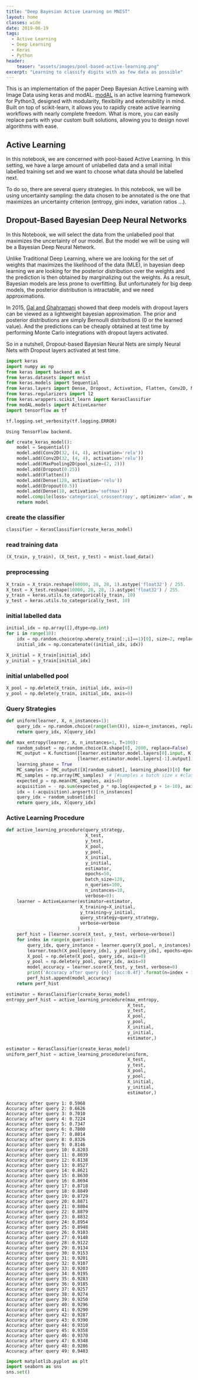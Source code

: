 ```yaml
---
title: "Deep Bayesian Active Learning on MNIST"
layout: home
classes: wide
date: 2019-06-19
tags:
  - Active Learning
  - Deep Learning
  - Keras
  - Python
header:
    teaser: "assets/images/pool-based-active-learning.png"
excerpt: "Learning to classify digits with as few data as possible"
---
```


This is an implementation of the paper Deep Bayesian Active Learning with Image Data using keras and modAL. [modAL](https://modal-python.readthedocs.io/en/latest/) is an active learning framework for Python3, designed with modularity, flexibility and extensibility in mind. Built on top of scikit-learn, it allows you to rapidly create active learning workflows with nearly complete freedom. What is more, you can easily replace parts with your custom built solutions, allowing you to design novel algorithms with ease.

## Active Learning

In this notebook, we are concerned with pool-based Active Learning. In this setting, we have a large amount of unlabelled data and a small initial labelled training set and we want to choose what data should be labelled next.

To do so, there are several query strategies. In this notebook, we will be using uncertainty sampling: the data chosen to be annotated is the one that maximizes an uncertainty criterion (entropy, gini index, variation ratios ...).

## Dropout-Based Bayesian Deep Neural Networks

In this Notebook, we will select the data from the unlabelled pool that maximizes the uncertainty of our model. But the model we will be using will be a Bayesian Deep Neural Network.

Unlike Traditional Deep Learning, where we are looking for the set of weights that maximizes the likelihood of the data (MLE), in bayesian deep learning we are looking for the posterior distribution over the weights and the prediction is then obtained by marginalizing out the weights. As a result, Bayesian models are less prone to overfitting. But unfortunately for big deep models, the posterior distribution is intractable, and we need approximations.

In 2015, [Gal and Ghahramani](https://arxiv.org/pdf/1506.02142.pdf) showed that deep models with dropout layers can be viewed as a lightweight bayesian approximation. The prior and posterior distributions are simply Bernoulli distributions (0 or the learned value). And the predictions can be cheaply obtained at test time by performing Monte Carlo integrations with dropout layers activated.

So in a nutshell, Dropout-based Bayesian Neural Nets are simply Neural Nets with Dropout layers activated at test time.


```python
import keras
import numpy as np
from keras import backend as K
from keras.datasets import mnist
from keras.models import Sequential
from keras.layers import Dense, Dropout, Activation, Flatten, Conv2D, MaxPooling2D
from keras.regularizers import l2
from keras.wrappers.scikit_learn import KerasClassifier
from modAL.models import ActiveLearner
import tensorflow as tf

tf.logging.set_verbosity(tf.logging.ERROR)
```

    Using TensorFlow backend.



```python
def create_keras_model():
    model = Sequential()
    model.add(Conv2D(32, (4, 4), activation='relu'))
    model.add(Conv2D(32, (4, 4), activation='relu'))
    model.add(MaxPooling2D(pool_size=(2, 2)))
    model.add(Dropout(0.25))
    model.add(Flatten())
    model.add(Dense(128, activation='relu'))
    model.add(Dropout(0.5))
    model.add(Dense(10, activation='softmax'))
    model.compile(loss='categorical_crossentropy', optimizer='adam', metrics=["accuracy"])
    return model
```

### create the classifier


```python
classifier = KerasClassifier(create_keras_model)
```

### read training data


```python
(X_train, y_train), (X_test, y_test) = mnist.load_data()
```

### preprocessing


```python
X_train = X_train.reshape(60000, 28, 28, 1).astype('float32') / 255.
X_test = X_test.reshape(10000, 28, 28, 1).astype('float32') / 255.
y_train = keras.utils.to_categorical(y_train, 10)
y_test = keras.utils.to_categorical(y_test, 10)
```

### initial labelled data


```python
initial_idx = np.array([],dtype=np.int)
for i in range(10):
    idx = np.random.choice(np.where(y_train[:,i]==1)[0], size=2, replace=False)
    initial_idx = np.concatenate((initial_idx, idx))

X_initial = X_train[initial_idx]
y_initial = y_train[initial_idx]
```

### initial unlabelled pool


```python
X_pool = np.delete(X_train, initial_idx, axis=0)
y_pool = np.delete(y_train, initial_idx, axis=0)
```

### Query Strategies


```python
def uniform(learner, X, n_instances=1):
    query_idx = np.random.choice(range(len(X)), size=n_instances, replace=False)
    return query_idx, X[query_idx]

def max_entropy(learner, X, n_instances=1, T=100):
    random_subset = np.random.choice(X.shape[0], 2000, replace=False)
    MC_output = K.function([learner.estimator.model.layers[0].input, K.learning_phase()],
                           [learner.estimator.model.layers[-1].output])
    learning_phase = True
    MC_samples = [MC_output([X[random_subset], learning_phase])[0] for _ in range(T)]
    MC_samples = np.array(MC_samples)  # [#samples x batch size x #classes]
    expected_p = np.mean(MC_samples, axis=0)
    acquisition = - np.sum(expected_p * np.log(expected_p + 1e-10), axis=-1)  # [batch size]
    idx = (-acquisition).argsort()[:n_instances]
    query_idx = random_subset[idx]
    return query_idx, X[query_idx]


```

### Active Learning Procedure


```python
def active_learning_procedure(query_strategy,
                              X_test,
                              y_test,
                              X_pool,
                              y_pool,
                              X_initial,
                              y_initial,
                              estimator,
                              epochs=50,
                              batch_size=128,
                              n_queries=100,
                              n_instances=10,
                              verbose=0):
    learner = ActiveLearner(estimator=estimator,
                            X_training=X_initial,
                            y_training=y_initial,
                            query_strategy=query_strategy,
                            verbose=verbose
                           )
    perf_hist = [learner.score(X_test, y_test, verbose=verbose)]
    for index in range(n_queries):
        query_idx, query_instance = learner.query(X_pool, n_instances)
        learner.teach(X_pool[query_idx], y_pool[query_idx], epochs=epochs, batch_size=batch_size, verbose=verbose)
        X_pool = np.delete(X_pool, query_idx, axis=0)
        y_pool = np.delete(y_pool, query_idx, axis=0)
        model_accuracy = learner.score(X_test, y_test, verbose=0)
        print('Accuracy after query {n}: {acc:0.4f}'.format(n=index + 1, acc=model_accuracy))
        perf_hist.append(model_accuracy)
    return perf_hist
```


```python
estimator = KerasClassifier(create_keras_model)
entropy_perf_hist = active_learning_procedure(max_entropy,
                                              X_test,
                                              y_test,
                                              X_pool,
                                              y_pool,
                                              X_initial,
                                              y_initial,
                                              estimator,)
```


```python
estimator = KerasClassifier(create_keras_model)
uniform_perf_hist = active_learning_procedure(uniform,
                                              X_test,
                                              y_test,
                                              X_pool,
                                              y_pool,
                                              X_initial,
                                              y_initial,
                                              estimator,)
```

    Accuracy after query 1: 0.5968
    Accuracy after query 2: 0.6626
    Accuracy after query 3: 0.7010
    Accuracy after query 4: 0.7224
    Accuracy after query 5: 0.7347
    Accuracy after query 6: 0.7800
    Accuracy after query 7: 0.8014
    Accuracy after query 8: 0.8326
    Accuracy after query 9: 0.8146
    Accuracy after query 10: 0.8203
    Accuracy after query 11: 0.8039
    Accuracy after query 12: 0.8138
    Accuracy after query 13: 0.8527
    Accuracy after query 14: 0.8621
    Accuracy after query 15: 0.8630
    Accuracy after query 16: 0.8694
    Accuracy after query 17: 0.8718
    Accuracy after query 18: 0.8849
    Accuracy after query 19: 0.8729
    Accuracy after query 20: 0.8871
    Accuracy after query 21: 0.8804
    Accuracy after query 22: 0.8879
    Accuracy after query 23: 0.8832
    Accuracy after query 24: 0.8954
    Accuracy after query 25: 0.8948
    Accuracy after query 26: 0.9103
    Accuracy after query 27: 0.9148
    Accuracy after query 28: 0.9122
    Accuracy after query 29: 0.9134
    Accuracy after query 30: 0.9153
    Accuracy after query 31: 0.9201
    Accuracy after query 32: 0.9107
    Accuracy after query 33: 0.9203
    Accuracy after query 34: 0.9195
    Accuracy after query 35: 0.9283
    Accuracy after query 36: 0.9185
    Accuracy after query 37: 0.9257
    Accuracy after query 38: 0.9274
    Accuracy after query 39: 0.9250
    Accuracy after query 40: 0.9296
    Accuracy after query 41: 0.9290
    Accuracy after query 42: 0.9287
    Accuracy after query 43: 0.9390
    Accuracy after query 44: 0.9310
    Accuracy after query 45: 0.9358
    Accuracy after query 46: 0.9370
    Accuracy after query 47: 0.9348
    Accuracy after query 48: 0.9286
    Accuracy after query 49: 0.9403



```python
import matplotlib.pyplot as plt
import seaborn as sns
sns.set()
```
